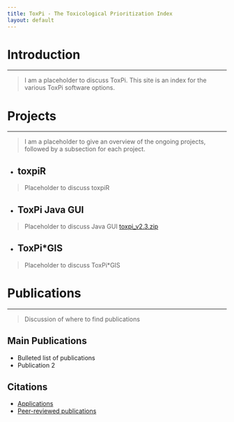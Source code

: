 ```yaml
---
title: ToxPi - The Toxicological Prioritization Index
layout: default
---
```


# Introduction

------------------------------------------------------------------------

> I am a placeholder to discuss ToxPi. This site is an index for the various ToxPi software options.

# Projects

------------------------------------------------------------------------

> I am a placeholder to give an overview of the ongoing projects, followed by a subsection for each project.

- ## toxpiR

> Placeholder to discuss toxpiR

- ## ToxPi Java GUI

> Placeholder to discuss Java GUI [toxpi_v2.3.zip](https://github.com/user-attachments/files/21943523/toxpi_v2.3.zip)

- ## ToxPi\*GIS

> Placeholder to discuss ToxPi\*GIS

# Publications

------------------------------------------------------------------------

> Discussion of where to find publications

## Main Publications

-   Bulleted list of publications
-   Publication 2

## Citations

-   [Applications](https://www.google.com/search?as_q=toxpi&as_epq=&as_oq=toxpi+OR+ToxPi+OR+Toxicological+prioritization+index&as_eq=&as_nlo=&as_nhi=&lr=&cr=&as_qdr=all&as_sitesearch=&as_occt=any&as_filetype=&tbs=)
-   [Peer-reviewed publications](https://scholar.google.com/scholar?hl=en&as_sdt=7%2C34&q=toxpi+&btnG=)
